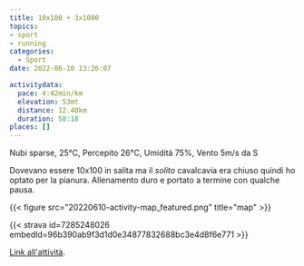 ```yaml
---
title: 10x100 + 3x1000
topics:
- sport
- running
categories: 
  - Sport
date: 2022-06-10 13:26:07

activitydata:
  pace: 4:42min/km
  elevation: 53mt
  distance: 12.40km
  duration: 58:18
places: []
---
```


Nubi sparse, 25°C, Percepito 26°C, Umidità 75%, Vento 5m/s da S

<!--more-->

Dovevano essere 10x100 in salita ma il _solito_ cavalcavia era chiuso quindi ho optato per la pianura.
Allenamento duro e portato a termine con qualche pausa.


{{<  figure src="20220610-activity-map_featured.png" title="map" >}}


{{< strava id=7285248026 embedId=96b390ab9f3d1d0e34877832688bc3e4d8f6e771 >}}

[Link all'attività](https://strava.com/activities/7285248026).
